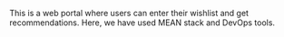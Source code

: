 This is a web portal where users can enter their wishlist and get recommendations.
Here, we have used MEAN stack and DevOps tools.

